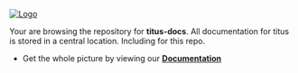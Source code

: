 [![Logo][logo-img]][docs]

Your are browsing the repository for __titus-docs__. All documentation for titus is stored in a central location. Including for this repo.

- Get the whole picture by viewing our __[Documentation][docs]__

[docs]: https://nearform.github.io/titus
[logo-img]: /docs/public/logo.svg
